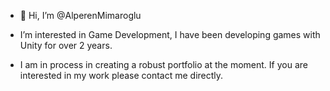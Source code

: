 - 👋 Hi, I’m @AlperenMimaroglu
- I’m interested in Game Development, I have been developing games with Unity for over 2 years.

- I am in process in creating a robust portfolio at the moment. If you are interested in my work please contact me directly.

<!---
AlperenMimaroglu/AlperenMimaroglu is a ✨ special ✨ repository because its `README.md` (this file) appears on your GitHub profile.
You can click the Preview link to take a look at your changes.
--->
